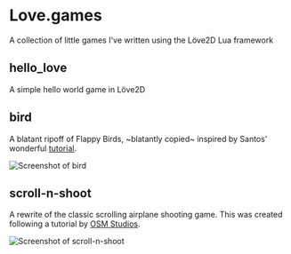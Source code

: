 # Love.games

A collection of little games I've written using the Löve2D Lua framework

## hello_love

A simple hello world game in Löve2D

## bird

A blatant ripoff of Flappy Birds, ~blatantly copied~ inspired by Santos'
wonderful [tutorial][0].

![Screenshot of bird]('media/bird_scrot.png')

## scroll-n-shoot

A rewrite of the classic scrolling airplane shooting game. This was created
following a tutorial by [OSM Studios][1].

![Screenshot of scroll-n-shoot]('media/scroll-n-shoot_scrot.png')

[//]: # (References)
[0]: https://simplegametutorials.github.io/bird/
[1]: http://osmstudios.com/tutorials/your-first-love2d-game-in-200-lines-part-1-of-3
